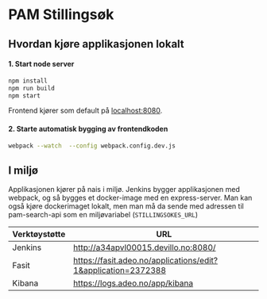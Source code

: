 # PAM Stillingsøk

## Hvordan kjøre applikasjonen lokalt

#### 1. Start node server
```sh 
npm install
npm run build
npm start
```
Frontend kjører som default på [localhost:8080](localhost:8080). 

#### 2. Starte automatisk bygging av frontendkoden
```sh 
webpack --watch  --config webpack.config.dev.js
```

## I miljø

Applikasjonen kjører på nais i miljø. Jenkins bygger applikasjonen med webpack, og så bygges et docker-image med en express-server. Man kan også kjøre dockerimaget lokalt, men man må da sende med adressen til pam-search-api som en miljøvariabel (`STILLINGSOKES_URL`)

Verktøystøtte | URL
--------------|------------------------------------------------------------------
Jenkins       | http://a34apvl00015.devillo.no:8080/
Fasit         | https://fasit.adeo.no/applications/edit?1&application=2372388
Kibana        | https://logs.adeo.no/app/kibana










